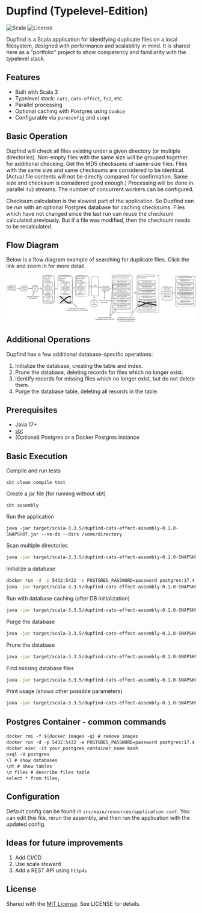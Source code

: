 # Dupfind (Typelevel-Edition)

![Scala](https://img.shields.io/badge/Scala-3-red)
![License](https://img.shields.io/github/license/crowjoe/dupfind-cats-effect)

Dupfind is a Scala application for identifying duplicate files on a local filesystem,
designed with performance and scalability in mind.
It is shared here as a "portfolio" project to show competency and familiarity with the typelevel stack.

## Features

- Built with Scala 3
- Typelevel stack: `cats`, `cats-effect`, `fs2`, etc.
- Parallel processing
- Optional caching with Postgres using `doobie`
- Configurable via `pureconfig` and `scopt`

## Basic Operation

Dupfind will check all files existing under a given directory 
(or multiple directories). 
Non-empty files with the same size will be grouped together for additional checking.
Get the MD5 checksums of same-size files.
Files with the same size and same checksums are considered to be identical.
(Actual file contents will not be directly compared for confirmation. 
Same size and checksum is considered good enough.) 
Processing will be done in parallel `fs2` streams. 
The number of concurrent workers can be configured.

Checksum calculation is the slowest part of the
application. So Dupfind can be run with an optional Postgres database for 
caching checksums. Files which have not changed since the last run can reuse 
the checksum calculated previously.  But if a file was 
modified, then the checksum needs to be recalculated.

## Flow Diagram

Below is a flow diagram example of searching for duplicate files.  Click the link and zoom in for more detail.

![Flow Diagram](./docs/v1/dupfind-cats-effect.svg)

## Additional Operations

Dupfind has a few additional database-specific operations:
1. Initialize the database, creating the table and index.
2. Prune the database, deleting records for files which no longer exist.
3. Identify records for missing files which no longer exist, but do not delete them.
4. Purge the database table, deleting all records in the table.

## Prerequisites
- Java 17+
- [sbt](https://www.scala-sbt.org/download.html)
- (Optional) Postgres or a Docker Postgres instance

## Basic Execution

Compile and run tests
```
sbt clean compile test
```

Create a jar file (for running without sbt)
```
sbt assembly
```

Run the application
```
java -jar target/scala-3.3.5/dupfind-cats-effect-assembly-0.1.0-SNAPSHOT.jar --no-db --dirs /some/directory
```

Scan multiple directories
```bash
java -jar target/scala-3.3.5/dupfind-cats-effect-assembly-0.1.0-SNAPSHOT.jar --no-db --dirs /some/dir,/another/dir,local/dir,../last/dir
```

Initialize a database
```bash
docker run -d -p 5432:5432 -e POSTGRES_PASSWORD=password postgres:17.4
java -jar target/scala-3.3.5/dupfind-cats-effect-assembly-0.1.0-SNAPSHOT.jar --init
```

Run with database caching (after DB initialization)
```bash
java -jar target/scala-3.3.5/dupfind-cats-effect-assembly-0.1.0-SNAPSHOT.jar --dirs /some/dir
```

Purge the database
```bash
java -jar target/scala-3.3.5/dupfind-cats-effect-assembly-0.1.0-SNAPSHOT.jar --dirs /some/dir --purge
```

Prune the database
```bash
java -jar target/scala-3.3.5/dupfind-cats-effect-assembly-0.1.0-SNAPSHOT.jar --dirs /some/dir --prune
```

Find missing database files
```bash
java -jar target/scala-3.3.5/dupfind-cats-effect-assembly-0.1.0-SNAPSHOT.jar --dirs /some/dir --missing
```

Print usage (shows other possible parameters)
```bash
java -jar target/scala-3.3.5/dupfind-cats-effect-assembly-0.1.0-SNAPSHOT.jar --help
```

## Postgres Container - common commands

```
docker rmi -f $(docker images -q) # remove images
docker run -d -p 5432:5432 -e POSTGRES_PASSWORD=password postgres:17.4
docker exec -it your_postgres_container_name bash
psql -U postgres
\l # show databases
\dt # show tables
\d files # describe files table
select * from files;
```

## Configuration
Default config can be found in `src/main/resources/application.conf`.
You can edit this file, rerun the assembly, and then run the application with the updated config.

## Ideas for future improvements
1. Add CI/CD
2. Use scala steward
3. Add a REST API using `http4s`

## License
Shared with the [MIT License]("https://opensource.org/license/MIT").
See LICENSE for details.
